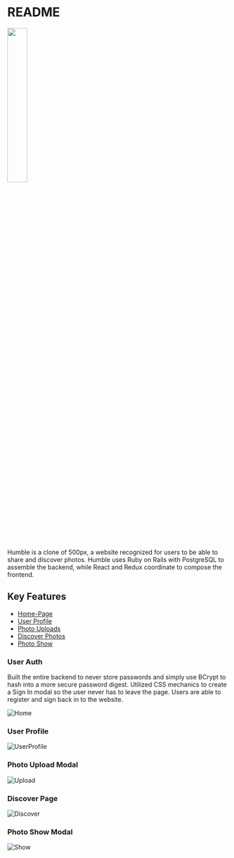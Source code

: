 # README
<a href="https://humblepx.herokuapp.com"><img width=30% src="http://res.cloudinary.com/arpannln/image/upload/v1518212250/v1rblg0obxlbrymmbokc.png"></a>

  Humble is a clone of 500px, a website recognized for users to be able to share and discover photos. Humble 
  uses Ruby on Rails with PostgreSQL to assemble the backend, while React and Redux coordinate to compose the frontend.
 
## Key Features

* [Home-Page](#user-auth)
* [User Profile](#user-profile)
* [Photo Uploads](#photo-upload-modal)
* [Discover Photos](#discover-page)
* [Photo Show](#photo-show-modal)


### User Auth

  Built the entire backend to never store passwords and simply use BCrypt to hash into a more secure password digest. Utilized CSS
  mechanics to create a Sign In modal so the user never has to leave the page. Users are able to register and sign back in to the website.

![Home](https://res.cloudinary.com/arpannln/image/upload/v1518206227/is0fi7x8xvfddcxc9sbh.png)

### User Profile

![UserProfile](https://res.cloudinary.com/arpannln/image/upload/v1518210578/qsrbfewsmkqn1tkrfekv.png)

### Photo Upload Modal

![Upload](https://res.cloudinary.com/arpannln/image/upload/v1518210897/szoinoeznp1jugyhondn.png)


### Discover Page

![Discover](https://res.cloudinary.com/arpannln/image/upload/v1518210589/xg1zavqmblm4slcb7v0v.png)


### Photo Show Modal

![Show](https://res.cloudinary.com/arpannln/image/upload/v1518210559/rkzspbjaqiimby3qo53u.png)

